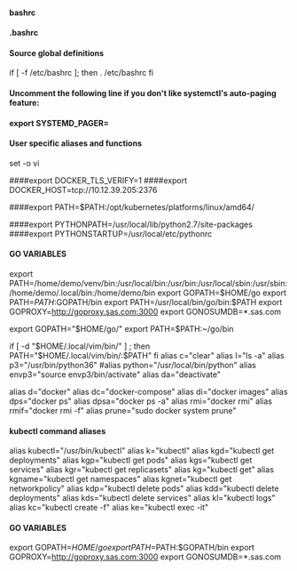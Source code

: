 #### bashrc
#### .bashrc

#### Source global definitions
if [ -f /etc/bashrc ]; then
 . /etc/bashrc
fi

#### Uncomment the following line if you don't like systemctl's auto-paging feature:
#### export SYSTEMD_PAGER=

#### User specific aliases and functions

set -o vi


####export DOCKER_TLS_VERIFY=1
####export DOCKER_HOST=tcp://10.12.39.205:2376

####export PATH=$PATH:/opt/kubernetes/platforms/linux/amd64/

####export PYTHONPATH=/usr/local/lib/python2.7/site-packages
####export PYTHONSTARTUP=/usr/local/etc/pythonrc

#### GO VARIABLES
export PATH=/home/demo/venv/bin:/usr/local/bin:/usr/bin:/usr/local/sbin:/usr/sbin:/home/demo/.local/bin:/home/demo/bin
export GOPATH=\$HOME/go
export PATH=$PATH:$GOPATH/bin
export PATH=/usr/local/bin/go/bin:$PATH
export GOPROXY=http://goproxy.sas.com:3000
export GONOSUMDB=*.sas.com


export GOPATH="$HOME/go/"
export PATH=$PATH:~/go/bin

if [ -d "$HOME/.local/vim/bin/" ] ; then
   PATH="$HOME/.local/vim/bin/:$PATH"
fi
alias c="clear"
alias l="ls -a"
alias p3="/usr/bin/python36"
#alias python="/usr/local/bin/python"
alias envp3="source envp3/bin/activate"
alias da="deactivate"

alias d="docker"
alias dc="docker-compose"
alias di="docker images"
alias dps="docker ps"
alias dpsa="docker ps -a"
alias rmi="docker rmi"
alias rmif="docker rmi -f"
alias prune="sudo docker system prune"

#### kubectl command aliases
alias kubectl="/usr/bin/kubectl"
alias k="kubectl"
alias kgd="kubectl get deployments"
alias kgp="kubectl get pods"
alias kgs="kubectl get services"
alias kgr="kubectl get replicasets"
alias kg="kubectl get"
alias kgname="kubectl get namespaces"
alias kgnet="kubectl get networkpolicy"
alias kdp="kubectl delete pods"
alias kdd="kubectl delete deployments"
alias kds="kubectl delete services"
alias kl="kubectl logs"
alias kc="kubectl create -f"
alias ke="kubectl exec -it"

#### GO VARIABLES
export GOPATH=$HOME/go
export PATH=$PATH:$GOPATH/bin
export GOPROXY=http://goproxy.sas.com:3000
export GONOSUMDB=*.sas.com

